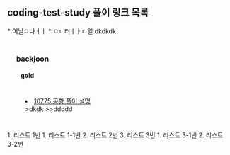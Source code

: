 
<h2> coding-test-study 풀이 링크 목록</h2>
* 어날ㅇ나ㅓㅣ
	* ㅇㄴ러ㅣㅏㄴ얼
   dkdkdk
<div style="padding: 20px;">
  <h3>backjoon</h3>
  <h4>&nbsp&nbsp gold</h4>
  <div style="padding:20px;">
    <li>
      <a href='https://yedean-it.tistory.com/4' style='margin-left:"100px"'>10775 공항 풀이 설명</a>
    </li>
    >dkdk
    >>ddddd
  </div>
</div>
1. 리스트 1번 
    1. 리스트 1-1번
2. 리스트 2번 
3. 리스트 3번 
    1. 리스트 3-1번 <!-- 리스트 안 리스트를 사용하려면 tab과 함꼐 숫자 1번 서부터 -->
    2. 리스트 3-2번

